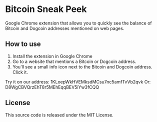 Bitcoin Sneak Peek
==================

Google Chrome extension that allows you to quickly see the balance of Bitcoin and Dogcoin addresses mentioned on web pages.

How to use
----------

1. Install the extension in Google Chrome
2. Go to a website that mentions a Bitcoin or Dogcoin address.
3. You'll see a small info icon next to the Bitcoin and Dogcoin address. Click it.

Try it on our address: 1KLoepWkHVEMksdMCsu7nc5amfTvVb2qvk
Or: D8WgCBVQrzEhT8r5MEhEqqBEV5iYw3fCQQ

License
-------

This source code is released under the MIT License.
